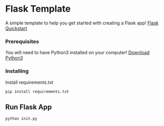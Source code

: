 # Flask Template

A simple template to help you get started with creating a Flask app!
[Flask Quickstart](https://flask.palletsprojects.com/en/1.1.x/quickstart/#deploying-to-a-web-server)

### Prerequisites

You will need to have Python3 installed on your computer!
[Download Python3](https://www.python.org/downloads/)

### Installing

Install requirements.txt

```
pip install requirements.txt
```

## Run Flask App

```
python init.py
```


